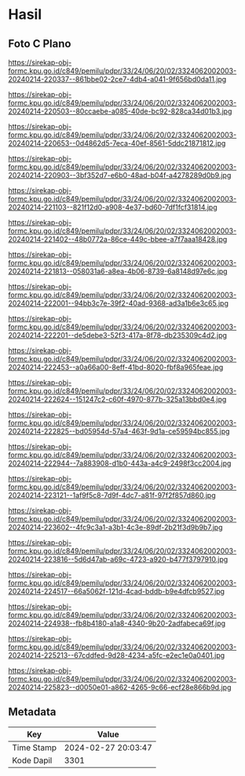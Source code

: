 # Hasil

## Foto C Plano

https://sirekap-obj-formc.kpu.go.id/c849/pemilu/pdpr/33/24/06/20/02/3324062002003-20240214-220337--861bbe02-2ce7-4db4-a041-9f656bd0da11.jpg

https://sirekap-obj-formc.kpu.go.id/c849/pemilu/pdpr/33/24/06/20/02/3324062002003-20240214-220503--80ccaebe-a085-40de-bc92-828ca34d01b3.jpg

https://sirekap-obj-formc.kpu.go.id/c849/pemilu/pdpr/33/24/06/20/02/3324062002003-20240214-220653--0d4862d5-7eca-40ef-8561-5ddc21871812.jpg

https://sirekap-obj-formc.kpu.go.id/c849/pemilu/pdpr/33/24/06/20/02/3324062002003-20240214-220903--3bf352d7-e6b0-48ad-b04f-a4278289d0b9.jpg

https://sirekap-obj-formc.kpu.go.id/c849/pemilu/pdpr/33/24/06/20/02/3324062002003-20240214-221103--821f12d0-a908-4e37-bd60-7df1fcf31814.jpg

https://sirekap-obj-formc.kpu.go.id/c849/pemilu/pdpr/33/24/06/20/02/3324062002003-20240214-221402--48b0772a-86ce-449c-bbee-a7f7aaa18428.jpg

https://sirekap-obj-formc.kpu.go.id/c849/pemilu/pdpr/33/24/06/20/02/3324062002003-20240214-221813--058031a6-a8ea-4b06-8739-6a8148d97e6c.jpg

https://sirekap-obj-formc.kpu.go.id/c849/pemilu/pdpr/33/24/06/20/02/3324062002003-20240214-222001--94bb3c7e-39f2-40ad-9368-ad3a1b6e3c65.jpg

https://sirekap-obj-formc.kpu.go.id/c849/pemilu/pdpr/33/24/06/20/02/3324062002003-20240214-222201--de5debe3-52f3-417a-8f78-db235309c4d2.jpg

https://sirekap-obj-formc.kpu.go.id/c849/pemilu/pdpr/33/24/06/20/02/3324062002003-20240214-222453--a0a66a00-8eff-41bd-8020-fbf8a965feae.jpg

https://sirekap-obj-formc.kpu.go.id/c849/pemilu/pdpr/33/24/06/20/02/3324062002003-20240214-222624--151247c2-c60f-4970-877b-325a13bbd0e4.jpg

https://sirekap-obj-formc.kpu.go.id/c849/pemilu/pdpr/33/24/06/20/02/3324062002003-20240214-222825--bd05954d-57a4-463f-9d1a-ce59594bc855.jpg

https://sirekap-obj-formc.kpu.go.id/c849/pemilu/pdpr/33/24/06/20/02/3324062002003-20240214-222944--7a883908-d1b0-443a-a4c9-2498f3cc2004.jpg

https://sirekap-obj-formc.kpu.go.id/c849/pemilu/pdpr/33/24/06/20/02/3324062002003-20240214-223121--1af9f5c8-7d9f-4dc7-a81f-97f2f857d860.jpg

https://sirekap-obj-formc.kpu.go.id/c849/pemilu/pdpr/33/24/06/20/02/3324062002003-20240214-223602--4fc9c3a1-a3b1-4c3e-89df-2b21f3d9b9b7.jpg

https://sirekap-obj-formc.kpu.go.id/c849/pemilu/pdpr/33/24/06/20/02/3324062002003-20240214-223816--5d6d47ab-a69c-4723-a920-b477f3797910.jpg

https://sirekap-obj-formc.kpu.go.id/c849/pemilu/pdpr/33/24/06/20/02/3324062002003-20240214-224517--66a5062f-121d-4cad-bddb-b9e4dfcb9527.jpg

https://sirekap-obj-formc.kpu.go.id/c849/pemilu/pdpr/33/24/06/20/02/3324062002003-20240214-224938--fb8b4180-a1a8-4340-9b20-2adfabeca69f.jpg

https://sirekap-obj-formc.kpu.go.id/c849/pemilu/pdpr/33/24/06/20/02/3324062002003-20240214-225213--67cddfed-9d28-4234-a5fc-e2ec1e0a0401.jpg

https://sirekap-obj-formc.kpu.go.id/c849/pemilu/pdpr/33/24/06/20/02/3324062002003-20240214-225823--d0050e01-a862-4265-9c66-ecf28e866b9d.jpg


## Metadata

| Key        | Value               |
| ---------- | ------------------- |
| Time Stamp | 2024-02-27 20:03:47 |
| Kode Dapil | 3301                |



